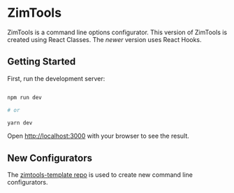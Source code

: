 # ZimTools

ZimTools is a command line options configurator. This version of ZimTools is created using React Classes. The *newer* version uses React Hooks.

## Getting Started

First, run the development server:

```bash

npm run dev

# or

yarn dev

```

Open [http://localhost:3000](http://localhost:3000) with your browser to see the result.

## New Configurators

The [zimtools-template repo](https://github.com/ZimCodes/zimtools-template) is used to create new command line configurators.
